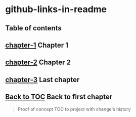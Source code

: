 # github-links-in-readme


## Table of contents

## [chapter-1](../../tree/chapter-1) Chapter 1
## [chapter-2](../../tree/chapter-2) Chapter 2
## [chapter-3](../../tree/chapter-3) Last chapter
## [Back to TOC](../../tree/chapter-0) Back to first chapter

> Proof of concept TOC to project with change's history
